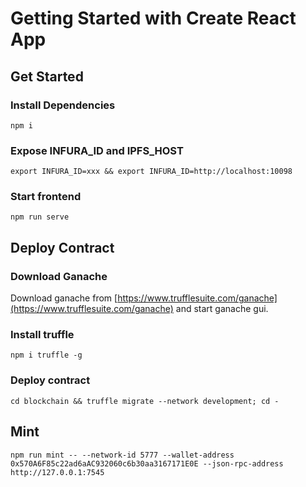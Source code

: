 # Getting Started with Create React App

## Get Started

### Install Dependencies

```
npm i
```

### Expose INFURA_ID and IPFS_HOST

```
export INFURA_ID=xxx && export INFURA_ID=http://localhost:10098
```

### Start frontend

```
npm run serve
```

## Deploy Contract

### Download Ganache

Download ganache from [https://www.trufflesuite.com/ganache](https://www.trufflesuite.com/ganache) and start ganache gui.

### Install truffle

```
npm i truffle -g
```

### Deploy contract

```
cd blockchain && truffle migrate --network development; cd -
```

## Mint

```
npm run mint -- --network-id 5777 --wallet-address 0x570A6F85c22ad6aAC932060c6b30aa3167171E0E --json-rpc-address http://127.0.0.1:7545
```
